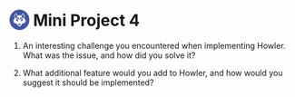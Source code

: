 # <img src="../.github/images/MP4.svg" alt="" width="35" height="36" style="vertical-align: bottom"> Mini Project 4

1. An interesting challenge you encountered when implementing Howler. What was the issue, and how did you solve it?


2. What additional feature would you add to Howler, and how would you suggest it should be implemented?

